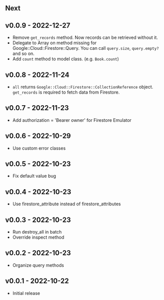 ## Next
## v0.0.9 - 2022-12-27
- Remove `get_records` method. Now records can be retrieved without it.
- Delegate to Array on method missing for Google::Cloud::Firestore::Query. You can call `query.size`, `query.empty?` and so on.
- Add `count` method to model class. (e.g. `Book.count`)

## v0.0.8 - 2022-11-24
- `all` returns `Google::Cloud::Firestore::CollectionReference` object. `get_records` is required to fetch data from Firestore.

## v0.0.7 - 2022-11-23

- Add authorization = 'Bearer owner' for Firestore Emulator

## v0.0.6 - 2022-10-29

- Use custom error classes

## v0.0.5 - 2022-10-23

- Fix default value bug

## v0.0.4 - 2022-10-23

- Use firestore_attribute instead of firestore_attributes

## v0.0.3 - 2022-10-23

- Run destroy_all in batch
- Override inspect method 

## v0.0.2 - 2022-10-23

- Organize query methods 

## v0.0.1 - 2022-10-22

- Initial release
